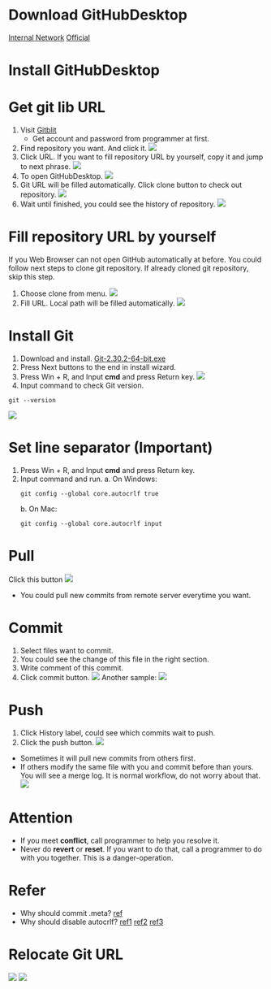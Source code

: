 # Download GitHubDesktop
[Internal Network](http://http.tob.yidian-inc.com:8099/ftp/tools/GitHubDesktopSetup-x64.exe)
[Official](https://desktop.github.com/)

# Install GitHubDesktop


# Get git lib URL
1. Visit [Gitblit](http://gitblit.tob.yidian-inc.com:10101/)
    * Get account and password from programmer at first.
2. Find repository you want. And click it.
![](vx_images/266215915239373.png)
3. Click URL. If you want to fill repository URL by yourself, copy it and jump to next phrase.
![](vx_images/315330216227240.png)
4. To open GitHubDesktop.
![](vx_images/329010416247406.png)
5. Git URL will be filled automatically. Click clone button to check out repository.
![](vx_images/199660616240075.png)
5. Wait until finished, you could see the history of repository.
![](vx_images/376440916236630.png)


# Fill repository URL by yourself
If you Web Browser can not open GitHub automatically at before. You could follow next steps to clone git repository.
If already cloned git repository, skip this step.
1. Choose clone from menu.
![](vx_images/3085715220947.png)
2. Fill URL.  Local path will be filled automatically.
![](vx_images/199660616240075.png)

# Install Git
1. Download and install.
    [Git-2.30.2-64-bit.exe](http://http.tob.yidian-inc.com:8099/ftp/tools/Git-2.30.2-64-bit.exe)
2. Press Next buttons to the end in install wizard.
3. Press Win + R, and Input **cmd** and press Return key.
![](vx_images/548363011249052.png)
4. Input command to check Git version.
```shell
git --version
```
![](vx_images/318524511244188.png)

# Set line separator (Important)
1. Press Win + R, and Input **cmd** and press Return key.
2. Input command and run.
    a. On Windows:
    ```shell
    git config --global core.autocrlf true
    ```
    b. On Mac:
    ```shell
    git config --global core.autocrlf input
    ```

# Pull
Click this button
![](vx_images/86542016232384.png)
* You could pull new commits from remote server everytime you want.

# Commit
1. Select files want to commit.
2. You could see the change of this file in the right section.
3. Write comment of this commit.
3. Click commit button.
![](vx_images/234845116250264.png)
Another sample:
![](vx_images/214135616247868.png)

# Push
1. Click History label, could see which commits wait to push.
2. Click the push button.
![](vx_images/408065716245370.png)
* Sometimes it will pull new commits from others first.
* If others modify the same file with you and commit before than yours. You will see a merge log. It is normal workflow, do not worry about that.
![](vx_images/298850617226611.png)

# Attention
* If you meet **conflict**, call programmer to help you resolve it.
* Never do **revert** or **reset**. If you want to do that, call a programmer to do with you together. This is a danger-operation.

# Refer
* Why should commit .meta? [ref](https://blog.csdn.net/u012169685/article/details/46378993)
* Why should disable autocrlf? [ref1](https://blog.csdn.net/u013037336/article/details/121541008)  [ref2](https://markentier.tech/posts/2021/10/autocrlf-true-considered-harmful/) [ref3](https://blog.csdn.net/weixin_41056807/article/details/114368489)

# Relocate Git URL
![](vx_images/347034612245834.png)
![](vx_images/246614712259468.png)
